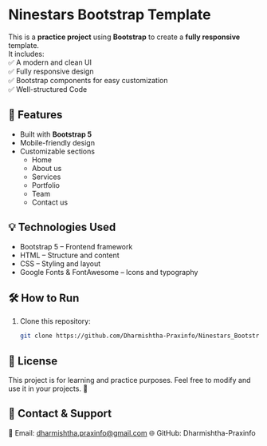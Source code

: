 # Ninestars Bootstrap Template  

This is a **practice project** using **Bootstrap** to create a **fully responsive** template.  
It includes:  
✅ A modern and clean UI  
✅ Fully responsive design  
✅ Bootstrap components for easy customization  
✅ Well-structured Code

## 🚀 Features
- Built with **Bootstrap 5**  
- Mobile-friendly design  
- Customizable sections
  - Home
  - About us
  - Services
  - Portfolio
  - Team
  - Contact us

## 💡 Technologies Used
- Bootstrap 5 – Frontend framework
- HTML – Structure and content
- CSS – Styling and layout
- Google Fonts & FontAwesome – Icons and typography

## 🛠️ How to Run  
1. Clone this repository:  
   ```bash
   git clone https://github.com/Dharmishtha-Praxinfo/Ninestars_Bootstrap.git

## 📜 License
This project is for learning and practice purposes. Feel free to modify and use it in your projects. 🚀

## 💬 Contact & Support
📧 Email: dharmishtha.praxinfo@gmail.com
🌐 GitHub: Dharmishtha-Praxinfo
